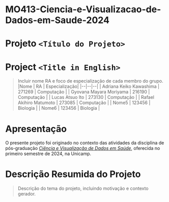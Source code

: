 # MO413-Ciencia-e-Visualizacao-de-Dados-em-Saude-2024

# Projeto `<Título do Projeto>`
# Project `<Title in English>`

> Incluir nome RA e foco de especialização de cada membro do grupo.
> |Nome  | RA | Especialização|
> |--|--|--|
> | Adriana Keiko Kawashima  | 271269  | Computação |
> | Gyovana Mayara Moriyama  | 216190  | Computação |
> | Lucas Atsuo Ito  | 273130  | Computação |
> | Rafael Akihiro Matumoto  | 273085  | Computação |
> | Nome5  | 123456  | Biologia |
> | Nome6  | 123456  | Biologia |

# Apresentação

O presente projeto foi originado no contexto das atividades da disciplina de pós-graduação [*Ciência e Visualização de Dados em Saúde*](https://github.com/datasci4health), oferecida no primeiro semestre de 2024, na Unicamp.

# Descrição Resumida do Projeto
> Descrição do tema do projeto, incluindo motivação e contexto gerador.
